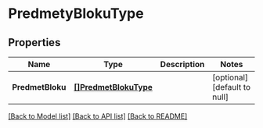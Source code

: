 # PredmetyBlokuType

## Properties
Name | Type | Description | Notes
------------ | ------------- | ------------- | -------------
**PredmetBloku** | [**[]PredmetBlokuType**](predmetBlokuType.md) |  | [optional] [default to null]

[[Back to Model list]](../README.md#documentation-for-models) [[Back to API list]](../README.md#documentation-for-api-endpoints) [[Back to README]](../README.md)


